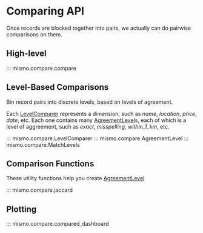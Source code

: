 # Comparing API

Once records are blocked together into pairs, we actually can do pairwise
comparisons on them.

## High-level

::: mismo.compare.compare

## Level-Based Comparisons

Bin record pairs into discrete levels, based on levels of agreement.

Each [LevelComparer](#mismo.compare.LevelComparer) represents a dimension,
such as *name*, *location*, *price*, *date*, etc.
Each one contains many [AgreementLevel](#mismo.compare.AgreementLevel)s,
each of which is a level of aggreement,
such as *exact*, *misspelling*, *within_1_km*, etc.

::: mismo.compare.LevelComparer
::: mismo.compare.AgreementLevel
::: mismo.compare.MatchLevels

## Comparison Functions

These utility functions help you create [AgreementLevel](#mismo.compare.AgreementLevel)

::: mismo.compare.jaccard

## Plotting

::: mismo.compare.compared_dashboard

